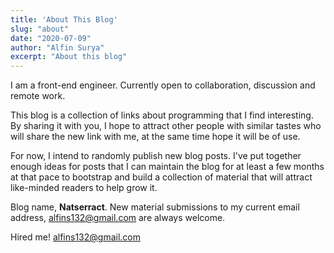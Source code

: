 ```yaml
---
title: 'About This Blog'
slug: "about"
date: "2020-07-09"
author: "Alfin Surya"
excerpt: "About this blog"
---
```


I am a front-end engineer. Currently open to collaboration, discussion and remote work.

This blog is a collection of links about programming that I find interesting. By sharing it with you, I hope to attract other people with similar tastes who will share the new link with me, at the same time hope it will be of use.

For now, I intend to randomly publish new blog posts. I've put together enough ideas for posts that I can maintain the blog for at least a few months at that pace to bootstrap and build a collection of material that will attract like-minded readers to help grow it.

Blog name, **Natserract**. New material submissions to my current email address, [alfins132@gmail.com](mailto:alfins132@gmail.com) are always welcome.

Hired me! [alfins132@gmail.com](mailto:alfins132@gmail.com)